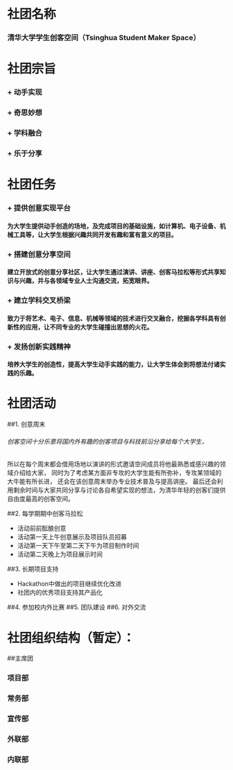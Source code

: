 社团名称
===========================================================
### **清华大学学生创客空间（Tsinghua Student Maker Space）**

社团宗旨
===========================================================
### + 动手实现

### + 奇思妙想

### + 学科融合

### + 乐于分享

社团任务
===========================================================
### + 提供创意实现平台
####  为大学生提供动手创造的场地，及完成项目的基础设施，如计算机、电子设备、机械工具等，让大学生根据兴趣共同开发有趣和富有意义的项目。
### + 搭建创意分享空间
####  建立开放式的创意分享社区，让大学生通过演讲、讲座、创客马拉松等形式共享知识与兴趣，并与各领域专业人士沟通交流，拓宽眼界。
### + 建立学科交叉桥梁
####  致力于将艺术、电子、信息、机械等领域的技术进行交叉融合，挖掘各学科具有创新性的应用，让不同专业的大学生碰撞出思想的火花。
### + 发扬创新实践精神
####  培养大学生的创造性，提高大学生动手实践的能力，让大学生体会到将想法付诸实践的乐趣。

社团活动
===========================================================
##1. 创意周末
###### 创客空间十分乐意将国内外有趣的创客项目与科技前沿分享给每个大学生，
所以在每个周末都会借用场地以演讲的形式邀请空间成员将他最熟悉或感兴趣的领域介绍给大家，
同时为了考虑某方面非专攻的大学生能有所弥补，专攻某领域的大牛能有所长进，
还会在该创意周末举办专业技术普及与提高讲座。
    最后还会利用剩余时间与大家共同分享与讨论各自希望实现的想法，为清华年轻的创客们提供自由度最高的创客空间。

##2. 每学期期中创客马拉松
* 活动前前酝酿创意
* 活动第一天上午创意展示及项目队员招募
* 活动第一天下午至第二天下午为项目制作时间
* 活动第二天晚上为项目展示时间  

##3. 长期项目支持
* Hackathon中做出的项目继续优化改进
* 社团内的优秀项目支持其产品化  

##4. 参加校内外比赛
##5. 团队建设
##6. 对外交流

社团组织结构（暂定）：
===========================================================
##主席团
### 项目部
### 常务部
### 宣传部
### 外联部
### 内联部
